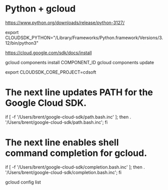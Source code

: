 # Python + gcloud

https://www.python.org/downloads/release/python-3127/

export CLOUDSDK_PYTHON="/Library/Frameworks/Python.framework/Versions/3.12/bin/python3"

https://cloud.google.com/sdk/docs/install

gcloud components install COMPONENT_ID
gcloud components update

export CLOUDSDK_CORE_PROJECT=cdsoft

# The next line updates PATH for the Google Cloud SDK.
if [ -f '/Users/brent/google-cloud-sdk/path.bash.inc' ]; then . '/Users/brent/google-cloud-sdk/path.bash.inc'; fi

# The next line enables shell command completion for gcloud.
if [ -f '/Users/brent/google-cloud-sdk/completion.bash.inc' ]; then . '/Users/brent/google-cloud-sdk/completion.bash.inc'; fi

gcloud config list
